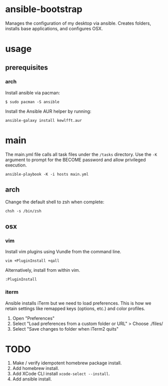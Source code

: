 # ansible-bootstrap

Manages the configuration of my desktop via ansible. Creates folders, installs
base applications, and configures OSX.

# usage

## prerequisites

### arch

Install ansible via pacman:

```
$ sudo pacman -S ansible
```

Install the Ansible AUR helper by running:

```
ansible-galaxy install kewlfft.aur
```

# main

The main.yml file calls all task files under the `/tasks` directory. Use the `-K` argument to prompt for the
BECOME password and allow privileged execution.

```
ansible-playbook -K -i hosts main.yml
```

## arch

Change the default shell to zsh when complete:

```
chsh -s /bin/zsh
```


## osx

### vim

Install vim plugins using Vundle from the command line.

```
vim +PluginInstall +qall
```

Alternatively, install from within vim.

```
:PluginInstall
```

### iterm

Ansible installs iTerm but we need to load preferences. This is how we retain
settings like remapped keys (options, etc.) and color profiles.

1. Open "Preferences"
2. Select "Load preferences from a custom folder or URL" > Choose ./files/
3. Select "Save changes to folder when iTerm2 quits"

# TODO

1. Make / verify idempotent homebrew package install.
2. Add homebrew install.
3. Add XCode CLI install `xcode-select --install`.
4. Add ansible install.
